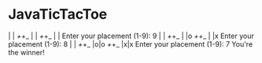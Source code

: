 # JavaTicTacToe
 | | 
_+_+_
 | | 
_+_+_
 | | 
Enter your placement (1-9):
9
 | | 
_+_+_
 | |o
_+_+_
 | |x
Enter your placement (1-9):
8
 | | 
_+_+_
 |o|o
_+_+_
 |x|x
Enter your placement (1-9):
7
You're the winner!
